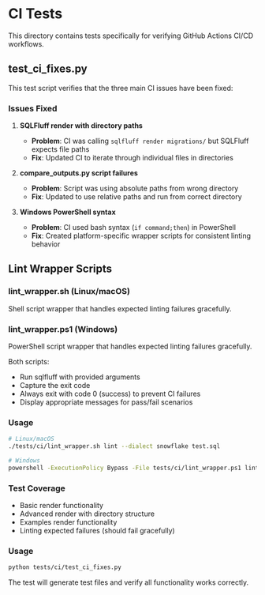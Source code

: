 # CI Tests

This directory contains tests specifically for verifying GitHub Actions CI/CD workflows.

## test_ci_fixes.py

This test script verifies that the three main CI issues have been fixed:

### Issues Fixed

1. **SQLFluff render with directory paths**
   - **Problem**: CI was calling `sqlfluff render migrations/` but SQLFluff expects file paths
   - **Fix**: Updated CI to iterate through individual files in directories

2. **compare_outputs.py script failures**
   - **Problem**: Script was using absolute paths from wrong directory
   - **Fix**: Updated to use relative paths and run from correct directory

3. **Windows PowerShell syntax**
   - **Problem**: CI used bash syntax (`if command;then`) in PowerShell
   - **Fix**: Created platform-specific wrapper scripts for consistent linting behavior

## Lint Wrapper Scripts

### lint_wrapper.sh (Linux/macOS)
Shell script wrapper that handles expected linting failures gracefully.

### lint_wrapper.ps1 (Windows)
PowerShell script wrapper that handles expected linting failures gracefully.

Both scripts:
- Run sqlfluff with provided arguments
- Capture the exit code
- Always exit with code 0 (success) to prevent CI failures
- Display appropriate messages for pass/fail scenarios

### Usage

```bash
# Linux/macOS
./tests/ci/lint_wrapper.sh lint --dialect snowflake test.sql

# Windows
powershell -ExecutionPolicy Bypass -File tests/ci/lint_wrapper.ps1 lint --dialect snowflake test.sql
```

### Test Coverage

- Basic render functionality
- Advanced render with directory structure
- Examples render functionality
- Linting expected failures (should fail gracefully)

### Usage

```bash
python tests/ci/test_ci_fixes.py
```

The test will generate test files and verify all functionality works correctly.
